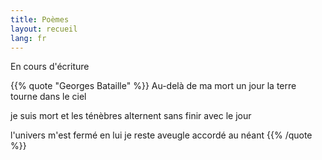 ```yaml
---
title: Poèmes
layout: recueil
lang: fr
---
```


En cours d'écriture

{{% quote "Georges Bataille" %}}
  Au-delà de ma mort
  un jour
  la terre tourne dans le ciel

  je suis mort
  et les ténèbres
  alternent sans finir avec le jour

  l'univers m'est fermé
  en lui je reste aveugle
  accordé au néant
{{% /quote %}}

